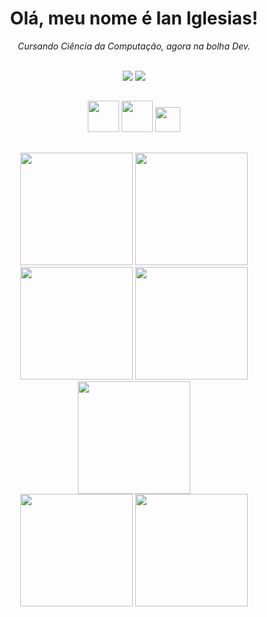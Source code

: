 <div align="center">
  <h1> Olá, meu nome é Ian Iglesias! </h1>
  <em>Cursando Ciência da Computação, agora na bolha Dev.</em><br><br>
  
  <a href="https://www.linkedin.com/in/ian-iglesias/" target="_blank"><img src="https://img.shields.io/badge/-LinkedIn-%230077B5?style=for-the-badge&logo=linkedin&logoColor=white" target="_blank"></a>
  <a href = "mailto:iansants1998@gmail.com"><img src="https://img.shields.io/badge/-Gmail-%23333?style=for-the-badge&logo=gmail&logoColor=white" target="_blank"></a>
  
  
 ##

<div align="center">
  <img height="50vh" src="https://cdn.jsdelivr.net/gh/devicons/devicon/icons/html5/html5-plain-wordmark.svg" />
  <img height="50vh" src="https://cdn.jsdelivr.net/gh/devicons/devicon/icons/css3/css3-plain-wordmark.svg" />
  <img height="40vh" src="https://cdn.jsdelivr.net/gh/devicons/devicon/icons/javascript/javascript-plain.svg" />
</div>

##
  
<div align="center">
  <img height="180vh" src="https://github.com/ian-iglesias/ian-iglesias/blob/main/assets/html-developer.png" />

  <img height="180vh" src="https://github.com/ian-iglesias/ian-iglesias/blob/main/assets/css-developer.png" />

  <img height="180vh" src="https://github.com/ian-iglesias/ian-iglesias/blob/main/assets/linux-fundamentals.png" />

  <img height="180vh" src="https://github.com/ian-iglesias/ian-iglesias/blob/db6ddb0bfac6313b354b9ed116c0c0b22fab0693/assets/potencia-tech-angular-ifood.png" />

  <img height="180vh" src="https://github.com/ian-iglesias/ian-iglesias/blob/main/assets/fullstack-typescript-developer.png" />
</div>

<div align="center">
  <img height="180vh" src="https://github.com/ian-iglesias/ian-iglesias/blob/main/assets/linux-do-zero.png" />

  <img height="180vh" src="https://github.com/ian-iglesias/ian-iglesias/blob/b0d5dd4ccbd909a1047a543e60a112889d222714/assets/linux-experience.png" />

</div>